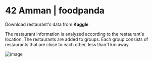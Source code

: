 # 42 Amman | foodpanda

Download restaurant's data from **Kaggle**

The restaurant information is analyzed according to the restaurant's location. 
The restaurants are added to groups. 
Each group consists of restaurants that are close to each other, 
less than 1 km away.

![image](https://github.com/user-attachments/assets/ed286bf5-392d-41ed-acac-46850519f7ab)

